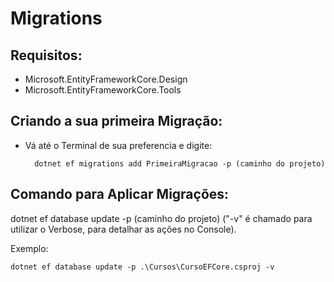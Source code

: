 # Migrations

## Requisitos:

- Microsoft.EntityFrameworkCore.Design
- Microsoft.EntityFrameworkCore.Tools

## Criando a sua primeira Migração:

- Vá até o Terminal de sua preferencia e digite:

        dotnet ef migrations add PrimeiraMigracao -p (caminho do projeto)

## Comando para Aplicar Migrações:

dotnet ef database update -p (caminho do projeto) ("-v" é chamado para utilizar o Verbose, para detalhar as ações no Console). 

Exemplo:

    dotnet ef database update -p .\Cursos\CursoEFCore.csproj -v
